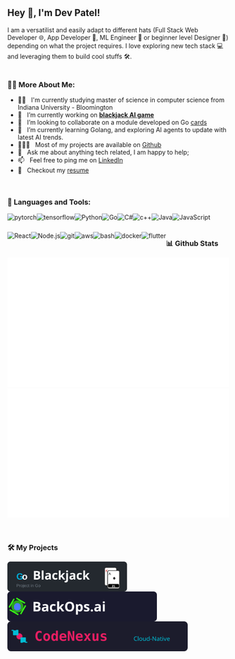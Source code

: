## Hey 👋, I'm Dev Patel!

I am a versatilist and easily adapt to different hats (Full Stack Web Developer 🌐, App Developer 📱, ML Engineer 🤖 or beginner level Designer 🎨) depending on what the project requires. I love exploring new tech stack 💻 and leveraging them to build cool stuffs 🛠️. 
<br/>
<br/>
  
### 🙋‍♂️ More About Me:

- 🧑‍🎓 &nbsp; I'm currently studying master of science in computer science from Indiana University - Bloomington
- 🔭 &nbsp; I’m currently working on [**blackjack AI game**](https://github.com/Devpatel1901/blackjack)
- 🤝 &nbsp; I’m looking to collaborate on a module developed on Go [cards](https://pkg.go.dev/github.com/Devpatel1901/cards/v2@v2.0.0)
- 🌱 &nbsp; I’m currently learning Golang, and exploring AI agents to update with latest AI trends.
- 👨🏻‍💻 &nbsp; Most of my projects are available on [Github](https://github.com/Devpatel1901?tab=repositories)
- 💬 &nbsp; Ask me about anything tech related, I am happy to help;
- 📫 &nbsp; Feel free to ping me on [LinkedIn](https://www.linkedin.com/in/dev-patel-540a84233/)
- 📝 &nbsp; Checkout my [resume](https://drive.google.com/file/d/1BugqrSl6I26i8G3iJ0IxM9_Fkv-oyoBf/view?usp=sharing)

<br>

### 🔨 Languages and Tools:
<a href="https://pytorch.org/" target="_blank"> <img align="left" src="https://raw.githubusercontent.com/rahul-jha98/github_readme_icons/main/language_and_tools/square/pytorch/pytorch.svg" alt="pytorch" height="42px"/> </a> 
<a href="https://www.tensorflow.org" target="_blank"> <img align="left" src="https://raw.githubusercontent.com/rahul-jha98/github_readme_icons/main/language_and_tools/square/tensorflow/tensorflow.svg" alt="tensorflow" height="42px"/> </a> 
<a href="https://www.python.org" target="_blank"><img align="left" alt="Python" height ="42px" src="https://raw.githubusercontent.com/rahul-jha98/github_readme_icons/main/language_and_tools/square/python/python.svg"></a>
<a href="https://go.dev" target="_blank"><img align="left" alt="Go" height ="42px" src="https://raw.githubusercontent.com/rahul-jha98/github_readme_icons/main/language_and_tools/square/go/go.svg"></a>
<a href="https://dotnet.microsoft.com/en-us/languages/csharp" target="_blank"><img align="left" alt="C#" height ="42px" src="https://raw.githubusercontent.com/rahul-jha98/github_readme_icons/main/language_and_tools/square/c%23/c%23.svg"></a>
<a href="https://isocpp.org" target="_blank"> <img align="left" src="https://raw.githubusercontent.com/rahul-jha98/github_readme_icons/main/language_and_tools/square/c++/c++.svg" alt="c++" height='42px'/> </a>
<a href="https://www.java.com" target="_blank"><img align="left" alt="Java" height ="42px" src="https://raw.githubusercontent.com/rahul-jha98/github_readme_icons/main/language_and_tools/square/java/java.svg"></a>
<a href="https://developer.mozilla.org/en-US/docs/Web/JavaScript" target="_blank"> <img align="left" alt="JavaScript" height ="42px"  src="https://raw.githubusercontent.com/rahul-jha98/github_readme_icons/main/language_and_tools/square/javascript/javascript.svg"> </a>
<a href="https://reactjs.org/" target="_blank"> <img align="left" alt="React" height ="42px" src="https://raw.githubusercontent.com/rahul-jha98/github_readme_icons/main/language_and_tools/square/react/react.svg"></a>
<a href="https://nodejs.org" target="_blank"><img align="left" alt="Node.js" height ="42px" src="https://raw.githubusercontent.com/rahul-jha98/github_readme_icons/main/language_and_tools/square/node/node.svg"></a>
<a href="https://git-scm.com/" target="_blank"> <img src="https://raw.githubusercontent.com/rahul-jha98/github_readme_icons/main/language_and_tools/square/git-scm/git-scm.svg" align="left" alt="git" height='42px'/> </a>
<a href="https://aws.amazon.com" target="_blank"> <img align="left" src="https://raw.githubusercontent.com/rahul-jha98/github_readme_icons/main/language_and_tools/square/aws/aws.svg" alt="aws" height='42px'/> </a>
<a href="https://www.gnu.org/software/bash/" target="_blank"> <img align="left" src="https://raw.githubusercontent.com/rahul-jha98/github_readme_icons/main/language_and_tools/square/bash/bash.svg" alt="bash" height='42px'/> </a>
<a href="https://www.docker.com" target="_blank"> <img align="left" src="https://raw.githubusercontent.com/rahul-jha98/github_readme_icons/main/language_and_tools/square/docker/docker.svg" alt="docker" height='42px'/> </a>
<a href="https://flutter.dev" target="_blank"> <img align="left" src="https://raw.githubusercontent.com/rahul-jha98/github_readme_icons/main/language_and_tools/square/flutter/flutter.svg" alt="flutter" height='42px'/> </a>

<br>
<br>


### 📊 Github Stats
  
![Stats Overview](https://raw.githubusercontent.com/Devpatel1901/devpatel-stats/master/generated/overview.svg)
![Most Used Languages](https://raw.githubusercontent.com/Devpatel1901/devpatel-stats/master/generated/languages.svg)

</a>

<br>

### 🛠️ My Projects
<a href="https://github.com/Devpatel1901/blackjack" target="_blank"> <img alt="Go Blackjack" src="./projects/blackjack.svg" height="68" align="left"> </a>
<a href="https://github.com/Devpatel1901/backops.ai" target="_blank"> <img alt="sheetsdatabase" src="./projects/backops.svg"  height="68" align="left"> </a>
<a href="https://github.com/Devpatel1901/CodeNexus" target="_blank"> <img alt="sheetsdatabase" src="./projects/codenexus.svg"  height="68" align="left"> </a>